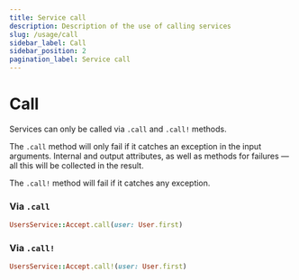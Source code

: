 ```yaml
---
title: Service call
description: Description of the use of calling services
slug: /usage/call
sidebar_label: Call
sidebar_position: 2
pagination_label: Service call
---
```


# Call

Services can only be called via `.call` and `.call!` methods.

The `.call` method will only fail if it catches an exception in the input arguments. Internal and output attributes, as well as methods for failures — all this will be collected in the result.

The `.call!` method will fail if it catches any exception.

### Via `.call`

```ruby
UsersService::Accept.call(user: User.first)
```

### Via `.call!`

```ruby
UsersService::Accept.call!(user: User.first)
```
